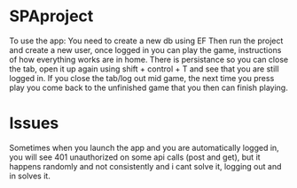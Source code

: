 # SPAproject
To use the app:
You need to create a new db using EF
Then run the project and create a new user, once logged in you can play the game, instructions of how everything works are in home.
There is persistance so you can close the tab, open it up again using shift + control + T and see that you are still logged in.
If you close the tab/log out mid game, the next time you press play you come back to the unfinished game that you then can finish playing.

# Issues
Sometimes when you launch the app and you are automatically logged in, you will see 401 unauthorized on some api calls (post and get), but it happens randomly and not consistently and i cant solve it, logging out and in solves it.
